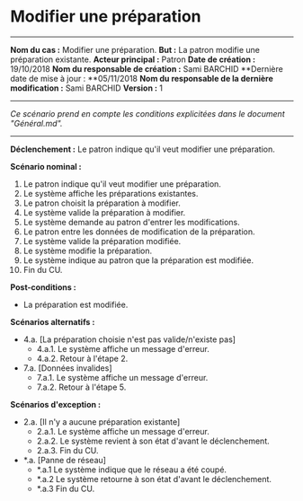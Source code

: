 # Modifier une préparation

------

**Nom du cas :** Modifier une préparation.
**But :** La patron modifie une préparation existante.
**Acteur principal :** Patron
**Date de création :** 19/10/2018
**Nom du responsable de création :** Sami BARCHID
**Dernière date de mise à jour : **05/11/2018
**Nom du responsable de la dernière modification :** Sami BARCHID
**Version :** 1

------

*Ce scénario prend en compte les conditions explicitées dans le document "Général.md".*

------

**Déclenchement :**
Le patron indique qu'il veut modifier une préparation.

**Scénario nominal :**
1. Le patron indique qu'il veut modifier une préparation.
2. Le système affiche les préparations existantes.
3. Le patron choisit la préparation à modifier.
4. Le système valide la préparation à modifier.
5. Le système demande au patron d'entrer les modifications.
6. Le patron entre les données de modification de la préparation.
7. Le système valide la préparation modifiée.
8. Le système modifie la préparation.
9. Le système indique au patron que la préparation est modifiée.
10. Fin du CU.

**Post-conditions :**
- La préparation est modifiée.

**Scénarios alternatifs :**
- 4.a. [La préparation choisie n'est pas valide/n'existe pas]
	- 4.a.1. Le système affiche un message d'erreur.
	- 4.a.2. Retour à l'étape 2.
- 7.a. [Données invalides]
	- 7.a.1. Le système affiche un message d'erreur.
	- 7.a.2. Retour à l'étape 5.

**Scénarios d'exception :**
- 2.a. [Il n'y a aucune préparation existante]
	- 2.a.1. Le système affiche un message d'erreur.
	- 2.a.2. Le système revient à son état d'avant le déclenchement.
	- 2.a.3. Fin du CU.
- \*.a. [Panne de réseau]
	- \*.a.1 Le système indique que le réseau a été coupé.
	- \*.a.2 Le système retourne à son état d'avant le déclenchement.
	- \*.a.3 Fin du CU.
